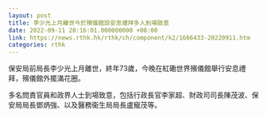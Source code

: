 ```yaml
---
layout: post
title: 李少光上月離世今於殯儀館設安息禮拜多人到場致意
date: 2022-09-11 20:16:01.000000000 +08:00
link: https://news.rthk.hk/rthk/ch/component/k2/1666433-20220911.htm
categories: rthk
---
```


保安局前局長李少光上月離世，終年73歲，今晚在紅磡世界殯儀館舉行安息禮拜，殯儀館外擺滿花圈。

多名問責官員和政界人士到場致意，包括行政長官李家超、財政司司長陳茂波、保安局局長鄧炳強、以及醫務衞生局局長盧寵茂等。
